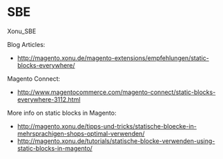 SBE
===

Xonu_SBE


Blog Articles:
* http://magento.xonu.de/magento-extensions/empfehlungen/static-blocks-everywhere/

Magento Connect:
* http://www.magentocommerce.com/magento-connect/static-blocks-everywhere-3112.html

More info on static blocks in Magento:
* http://magento.xonu.de/tipps-und-tricks/statische-bloecke-in-mehrsprachigen-shops-optimal-verwenden/
* http://magento.xonu.de/tutorials/statische-blocke-verwenden-using-static-blocks-in-magento/
